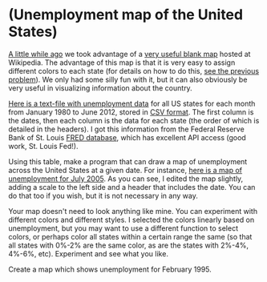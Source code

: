 # (Unemployment map of the United States)
<div class="md"><p><a href="http://www.reddit.com/r/dailyprogrammer/comments/yj38u/8202012_challenge_89_difficult_coloring_the/">A little while ago</a> we took advantage of a <a href="http://en.wikipedia.org/wiki/File:Blank_US_Map.svg">very useful blank map</a> hosted at Wikipedia. The advantage of this map is that it is very easy to assign different colors to each state (for details on how to do this, <a href="http://www.reddit.com/r/dailyprogrammer/comments/yj38u/8202012_challenge_89_difficult_coloring_the/">see the previous problem</a>). We only had some silly fun with it, but it can also obviously be very useful in visualizing information about the country. </p>
<p><a href="https://gist.github.com/3740029">Here is a text-file with unemployment data</a> for all US states for each month from January 1980 to June 2012, stored in <a href="http://en.wikipedia.org/wiki/Comma-separated_values">CSV format</a>. The first column is the dates, then each column is the data for each state (the order of which is detailed in the headers). I got this information from the Federal Reserve Bank of St. Louis <a href="http://research.stlouisfed.org/fred2/">FRED database</a>, which has excellent API access (good work, St. Louis Fed!). </p>
<p>Using this table, make a program that can draw a map of unemployment across the United States at a given date. For instance, <a href="http://i.imgur.com/O4LP2.png">here is a map of unemployment for July 2005</a>. As you can see, I edited the map slightly, adding a scale to the left side and a header that includes the date. You can do that too if you wish, but it is not necessary in any way. </p>
<p>Your map doesn't need to look anything like mine. You can experiment with different colors and different styles. I selected the colors linearly based on unemployment, but you may want to use a different function to select colors, or perhaps color all states within a certain range the same (so that all states with 0%-2% are the same color, as are the states with 2%-4%, 4%-6%, etc). Experiment and see what you like. </p>
<p>Create a map which shows unemployment for February 1995.</p>
</div>
